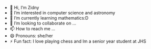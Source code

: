 - 👋 Hi, I’m Zidny
- 👀 I’m interested in computer science and astronomy 
- 🌱 I’m currently learning mathematics:D
- 💞️ I’m looking to collaborate on ...
- 📫 How to reach me ...
- 😄 Pronouns: she/her
- ⚡ Fun fact: I love playing chess and Im a senior year student at JHS
  
<!---
sydneyann16/sydneyann16 is a ✨ special ✨ repository because its `README.md` (this file) appears on your GitHub profile.
You can click the Preview link to take a look at your changes.
--->
